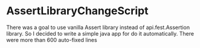 # AssertLibraryChangeScript
There was a goal to use vanilla Assert library instead of api.fest.Assertion library. So I decided to write a simple java app for do it automatically. There were more than 600 auto-fixed lines
